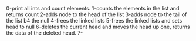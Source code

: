 0-print all ints and count elements.
1-counts the elements in the list and returns count
2-adds node to the head  of the list
3-adds node to the tail of the list b4 the null
4-frees the linked lists
5-frees the linked lists and sets head to null
6-deletes the current head and moves the head up one, returns the data of the deleted head.
7-
